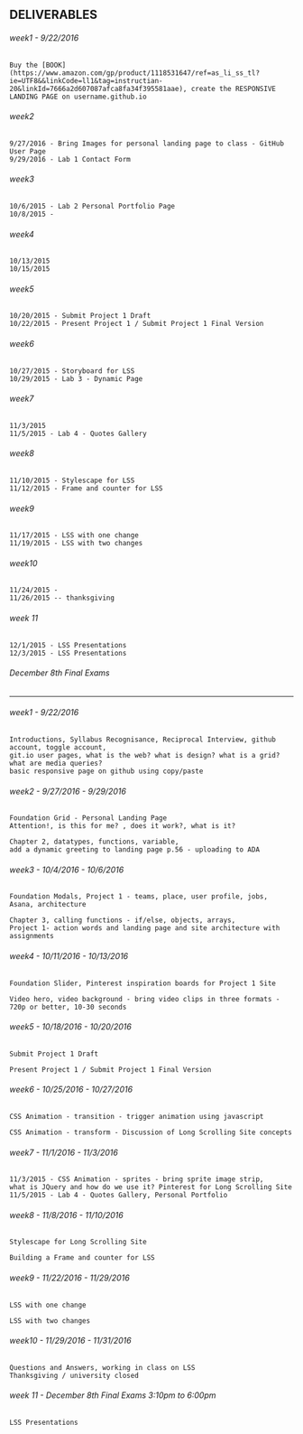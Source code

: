 ## DELIVERABLES
###### week1  -  9/22/2016
```
Buy the [BOOK](https://www.amazon.com/gp/product/1118531647/ref=as_li_ss_tl?ie=UTF8&&linkCode=ll1&tag=instructian-20&linkId=7666a2d607087afca8fa34f395581aae), create the RESPONSIVE LANDING PAGE on username.github.io
```
###### week2
```
9/27/2016 - Bring Images for personal landing page to class - GitHub User Page
9/29/2016 - Lab 1 Contact Form
```
###### week3
```
10/6/2015 - Lab 2 Personal Portfolio Page
10/8/2015 -
```
###### week4
```
10/13/2015
10/15/2015
```
###### week5
```
10/20/2015 - Submit Project 1 Draft
10/22/2015 - Present Project 1 / Submit Project 1 Final Version
```
###### week6
```
10/27/2015 - Storyboard for LSS
10/29/2015 - Lab 3 - Dynamic Page
```
###### week7
```
11/3/2015
11/5/2015 - Lab 4 - Quotes Gallery
```
###### week8
```
11/10/2015 - Stylescape for LSS
11/12/2015 - Frame and counter for LSS
```
###### week9
```
11/17/2015 - LSS with one change
11/19/2015 - LSS with two changes
```
###### week10
```
11/24/2015 - 
11/26/2015 -- thanksgiving
```
###### week 11
```
12/1/2015 - LSS Presentations
12/3/2015 - LSS Presentations
```
###### December 8th Final Exams 
-------------------------------------------------------------------------------------------
###### week1  -  9/22/2016
```
Introductions, Syllabus Recognisance, Reciprocal Interview, github account, toggle account, 
git.io user pages, what is the web? what is design? what is a grid? what are media queries? 
basic responsive page on github using copy/paste
```
###### week2  -  9/27/2016 - 9/29/2016
```
Foundation Grid - Personal Landing Page 
Attention!, is this for me? , does it work?, what is it? 

Chapter 2, datatypes, functions, variable, 
add a dynamic greeting to landing page p.56 - uploading to ADA
```
###### week3  -  10/4/2016 - 10/6/2016
```
Foundation Modals, Project 1 - teams, place, user profile, jobs, Asana, architecture

Chapter 3, calling functions - if/else, objects, arrays, 
Project 1- action words and landing page and site architecture with assignments
```
###### week4  -  10/11/2016 - 10/13/2016
```
Foundation Slider, Pinterest inspiration boards for Project 1 Site

Video hero, video background - bring video clips in three formats - 
720p or better, 10-30 seconds
```
###### week5  -  10/18/2016 - 10/20/2016
```
Submit Project 1 Draft

Present Project 1 / Submit Project 1 Final Version
```
###### week6  -  10/25/2016 - 10/27/2016
```
CSS Animation - transition - trigger animation using javascript

CSS Animation - transform - Discussion of Long Scrolling Site concepts
```
###### week7  -  11/1/2016 - 11/3/2016
```
11/3/2015 - CSS Animation - sprites - bring sprite image strip, 
what is JQuery and how do we use it? Pinterest for Long Scrolling Site
11/5/2015 - Lab 4 - Quotes Gallery, Personal Portfolio
```
###### week8  -  11/8/2016 - 11/10/2016
```
Stylescape for Long Scrolling Site

Building a Frame and counter for LSS
```
###### week9  -  11/22/2016 - 11/29/2016
```
LSS with one change

LSS with two changes
```
###### week10  -  11/29/2016 - 11/31/2016
```
Questions and Answers, working in class on LSS
Thanksgiving / university closed
```
###### week 11 - December 8th Final Exams 3:10pm to 6:00pm
```
LSS Presentations
```
